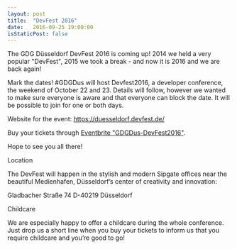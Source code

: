 ```yaml
---
layout: post
title:  "DevFest 2016"
date:   2016-09-25 19:00:00
isStaticPost: false
---
```


The GDG Düsseldorf DevFest 2016 is coming up! 2014 we held a very
popular "DevFest", 2015 we took a break - and now it is 2016 and we
are back again!

Mark the dates! #GDGDus will host Devfest2016, a developer conference,
the weekend of October 22 and 23. Details will follow, however we
wanted to make sure everyone is aware and that everyone can block the
date. It will be possible to join for one or both days.

Website for the event: https://duesseldorf.devfest.de/

Buy your tickets through
[Eventbrite "GDGDus-DevFest2016"](https://www.eventbrite.de/e/gdgdus-devfest2016-weekend-tickets-27623283986?aff=es2﻿).

Hope to see you all there!

Location

The DevFest will happen in the stylish and modern Sipgate offices near
the beautiful Medienhafen, Düsseldorf’s center of creativity and
innovation:

Gladbacher Straße 74
D-40219 Düsseldorf


Childcare

We are especially happy to offer a childcare during the whole
conference. Just drop us a short line when you buy your tickets to
inform us that you require childcare and you’re good to go!
